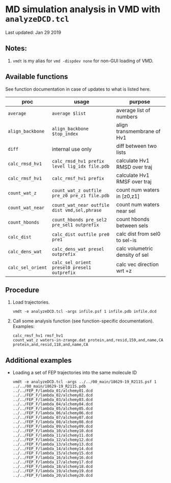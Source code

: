 
# MD simulation analysis in VMD with `analyzeDCD.tcl`
Last updated: Jan 29 2019

## Notes:

1. `vmdt` is my alias for `vmd -dispdev none` for non-GUI loading of VMD.

## Available functions
See function documentation in case of updates to what is listed here.

| proc                  | usage                                         | purpose                       |
|-----------------------|-----------------------------------------------|-------------------------------|
| `average`             | `average $list`                               | average list of numbers       |
| `align_backbone`      | `align_backbone $top_index`                   | align transmembrane of Hv1    | 
| `diff`                | internal use only                             | diff between two lists        |
| `calc_rmsd_hv1`       | `calc_rmsd_hv1 prefix level lig_idx file.pdb` | calculate Hv1 RMSD over traj  | 
| `calc_rmsf_hv1`       | `calc_rmsf_hv1 prefix`                        | calculate Hv1 RMSF over traj  |
| `count_wat_z`         | `count_wat_z outfile pre_z0 pre_z1 file.pdb`  | count num waters in [z0,z1]   |
| `count_wat_near`      | `count_wat_near outfile dist vmd,sel,phrase`  | count num waters near sel     |
| `count_hbonds`        | `count_hbonds pre_sel2 pre_sel1 outprefix`    | count hbonds between sels     |
| `calc_dist`           | `calc_dist outfile pre0 pre1`                 | calc dist from sel0 to sel-is |
| `calc_dens_wat`       | `calc_dens_wat presel outprefix`              | calc volumetric density of sel|
| `calc_sel_orient`     | `calc_sel_orient presel0 presel1 outprefix`   | calc vec direction wrt +z     |


## Procedure

1. Load trajectories.
   ```
   vmdt -e analyzeDCD.tcl -args infile.psf 1 infile.pdb infile.dcd
   ```

2. Call some analysis function (see function-specific documentation). Examples:
   ```
   calc_rmsf_hv1 rmsf_hv1
   count_wat_z waters-in-zrange.dat protein,and,resid,159,and,name,CA protein,and,resid,118,and,name,CA
   ```

## Additional examples

* Loading a set of FEP trajectories into the same molecule ID
  ```
  vmdt -e analyzeDCD.tcl -args ../../00_main/18629-19_R211S.psf 1 ../../00_main/18629-19_R211S.pdb ../../FEP_F/lambda_01/alchemy01.dcd ../../FEP_F/lambda_02/alchemy02.dcd ../../FEP_F/lambda_03/alchemy03.dcd ../../FEP_F/lambda_04/alchemy04.dcd ../../FEP_F/lambda_05/alchemy05.dcd ../../FEP_F/lambda_06/alchemy06.dcd ../../FEP_F/lambda_07/alchemy07.dcd ../../FEP_F/lambda_08/alchemy08.dcd ../../FEP_F/lambda_09/alchemy09.dcd ../../FEP_F/lambda_10/alchemy10.dcd ../../FEP_F/lambda_11/alchemy11.dcd ../../FEP_F/lambda_12/alchemy12.dcd ../../FEP_F/lambda_13/alchemy13.dcd ../../FEP_F/lambda_14/alchemy14.dcd ../../FEP_F/lambda_15/alchemy15.dcd ../../FEP_F/lambda_16/alchemy16.dcd ../../FEP_F/lambda_17/alchemy17.dcd ../../FEP_F/lambda_18/alchemy18.dcd ../../FEP_F/lambda_19/alchemy19.dcd ../../FEP_F/lambda_20/alchemy20.dcd
  ```
